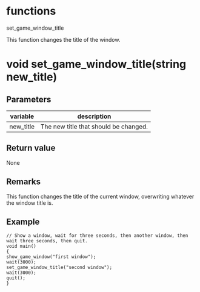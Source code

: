 # functions

set_game_window_title

  


This function changes the title of the window.  


# void set_game_window_title(string new_title)

## Parameters

variable| description  
---|---  
new_title | The new title that should be changed.  
  
## Return value

None

## Remarks

This function changes the title of the current window, overwriting whatever the window title is.

## Example
    
    
    // Show a window, wait for three seconds, then another window, then wait three seconds, then quit.
    void main()
    {
    show_game_window("first window");
    wait(3000);
    set_game_window_title("second window");
    wait(3000);
    quit();
    }
    
